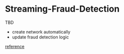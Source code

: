 # Streaming-Fraud-Detection

TBD 
* create network automatically 
* update fraud detection logic 

[reference](https://florimond.dev/blog/articles/2018/09/building-a-streaming-fraud-detection-system-with-kafka-and-python/)


